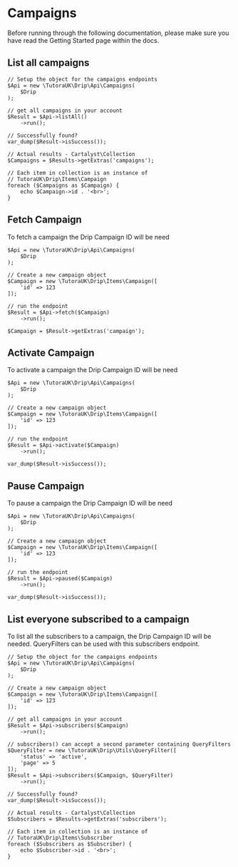 # Campaigns

Before running through the following documentation, please make sure you have read the Getting Started page within the docs.

## List all campaigns

    // Setup the object for the campaigns endpoints
    $Api = new \TutoraUK\Drip\Api\Campaigns(
        $Drip
    );

    // get all campaigns in your account
    $Result = $Api->listAll()
        ->run();

    // Successfully found?
    var_dump($Result->isSuccess());

    // Actual results - Cartalyst\Collection
    $Campaigns = $Results->getExtras('campaigns');

    // Each item in collection is an instance of
    // TutoraUK\Drip\Items\Campaign
    foreach ($Campaigns as $Campaign) {
        echo $Campaign->id . '<br>';
    }

## Fetch Campaign

To fetch a campaign the Drip Campaign ID will be need

    $Api = new \TutoraUK\Drip\Api\Campaigns(
        $Drip
    );

    // Create a new campaign object
    $Campaign = new \TutoraUK\Drip\Items\Campaign([
        'id' => 123
    ]);

    // run the endpoint
    $Result = $Api->fetch($Campaign)
        ->run();

    $Campaign = $Result->getExtras('campaign');

## Activate Campaign

To activate a campaign the Drip Campaign ID will be need

    $Api = new \TutoraUK\Drip\Api\Campaigns(
        $Drip
    );

    // Create a new campaign object
    $Campaign = new \TutoraUK\Drip\Items\Campaign([
        'id' => 123
    ]);

    // run the endpoint
    $Result = $Api->activate($Campaign)
        ->run();

    var_dump($Result->isSuccess());

## Pause Campaign

To pause a campaign the Drip Campaign ID will be need

    $Api = new \TutoraUK\Drip\Api\Campaigns(
        $Drip
    );

    // Create a new campaign object
    $Campaign = new \TutoraUK\Drip\Items\Campaign([
        'id' => 123
    ]);

    // run the endpoint
    $Result = $Api->paused($Campaign)
        ->run();

    var_dump($Result->isSuccess());

## List everyone subscribed to a campaign

To list all the subscribers to a campaign, the Drip Campaign ID will be needed. QueryFilters can be used with this subscribers endpoint.


    // Setup the object for the campaigns endpoints
    $Api = new \TutoraUK\Drip\Api\Campaigns(
        $Drip
    );

    // Create a new campaign object
    $Campaign = new \TutoraUK\Drip\Items\Campaign([
        'id' => 123
    ]);

    // get all campaigns in your account
    $Result = $Api->subscribers($Campaign)
        ->run();

    // subscribers() can accept a second parameter containing QueryFilters
    $QueryFilter = new \TutoraUK\Drip\Utils\QueryFilter([
        'status' => 'active',
        'page' => 5
    ]);
    $Result = $Api->subscribers($Campaign, $QueryFilter)
        ->run();

    // Successfully found?
    var_dump($Result->isSuccess());

    // Actual results - Cartalyst\Collection
    $Subscribers = $Results->getExtras('subscribers');

    // Each item in collection is an instance of
    // TutoraUK\Drip\Items\Subscriber
    foreach ($Subscribers as $Subscriber) {
        echo $Subscriber->id . '<br>';
    }

